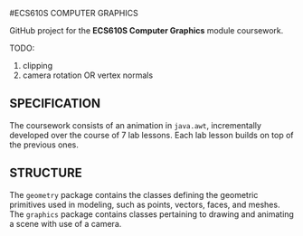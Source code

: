 #ECS610S COMPUTER GRAPHICS

GitHub project for the **ECS610S Computer Graphics** module coursework.

TODO:
1. clipping
2. camera rotation OR vertex normals


## SPECIFICATION
The coursework consists of an animation in `java.awt`, incrementally
developed over the course of 7 lab lessons. Each lab lesson builds
on top of the previous ones.


## STRUCTURE
The `geometry` package contains the classes defining the geometric
primitives used in modeling, such as points, vectors, faces, and
meshes. The `graphics` package contains classes pertaining to
drawing and animating a scene with use of a camera.